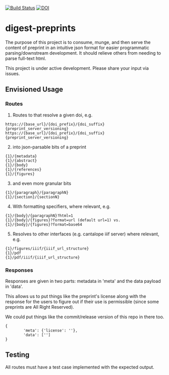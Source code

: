 [![Build Status](https://travis-ci.org/smsaladi/digest-preprints.svg?branch=master)](https://travis-ci.org/smsaladi/digest-preprints)
[![DOI](https://data.caltech.edu/badge/243304809.svg)](https://data.caltech.edu/badge/latestdoi/243304809)

digest-preprints
=================

The purpose of this project is to consume, munge, and then serve
the content of preprint in an intuitive json format for easier programmatic
parsing/downstream development. It should relieve others from needing to
parse full-text html.

This project is under active development. Please share your input via issues.


## Envisioned Usage

### Routes

1. Routes to that resolve a given doi, e.g.

```text
https://{base_url}/{doi_prefix}/{doi_suffix}{preprint_server_versioning}
https://{base_url}/{doi_prefix}/{doi_suffix}{preprint_server_versioning}
```

2. into json-parsable bits of a preprint

```text
{1}/{metadata}
{1}/{abstract}
{1}/{body}
{1}/{references}
{1}/{figures}
```

3. and even more granular bits

```text
{1}/{paragraph}/{paragraphN}
{1}/{section}/{sectionN}
```

4. With formatting specifiers, where relevant, e.g.

```text
{1}/{body}/{paragraphN}?html=1
{1}/{body}/{figures}?format=url (default url=1) vs. {1}/{body}/{figures}?format=base64
```

5. Resolves to other interfaces (e.g. cantalope iiif server) where relevant, e.g.

```text
{1}/figures/iiif/{iiif_url_structure}
{1}/pdf
{1}/pdf/iiif/{iiif_url_structure}
```

### Responses

Responses are given in two parts: metadata in 'meta' and the data payload in 'data'.

This allows us to put things like the preprint's license along with the response
for the users to figure out if their use is permissible (since some preprints are 
All Right Reserved).

We could put things like the commit/release version of this repo
in there too. 

```text
{
        'meta': {'license': ''},
        'data': ['']
}
```

## Testing

All routes must have a test case implemented with the expected output.
